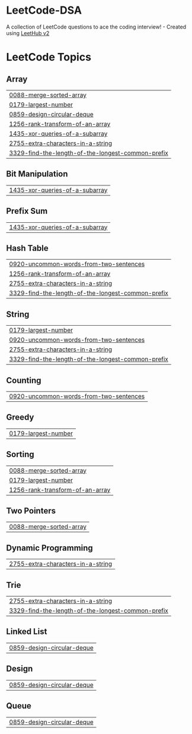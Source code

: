# LeetCode-DSA
A collection of LeetCode questions to ace the coding interview! - Created using [LeetHub v2](https://github.com/arunbhardwaj/LeetHub-2.0)

<!---LeetCode Topics Start-->
# LeetCode Topics
## Array
|  |
| ------- |
| [0088-merge-sorted-array](https://github.com/Ankit-Kharb/LeetCode-DSA/tree/master/0088-merge-sorted-array) |
| [0179-largest-number](https://github.com/Ankit-Kharb/LeetCode-DSA/tree/master/0179-largest-number) |
| [0859-design-circular-deque](https://github.com/Ankit-Kharb/LeetCode-DSA/tree/master/0859-design-circular-deque) |
| [1256-rank-transform-of-an-array](https://github.com/Ankit-Kharb/LeetCode-DSA/tree/master/1256-rank-transform-of-an-array) |
| [1435-xor-queries-of-a-subarray](https://github.com/Ankit-Kharb/LeetCode-DSA/tree/master/1435-xor-queries-of-a-subarray) |
| [2755-extra-characters-in-a-string](https://github.com/Ankit-Kharb/LeetCode-DSA/tree/master/2755-extra-characters-in-a-string) |
| [3329-find-the-length-of-the-longest-common-prefix](https://github.com/Ankit-Kharb/LeetCode-DSA/tree/master/3329-find-the-length-of-the-longest-common-prefix) |
## Bit Manipulation
|  |
| ------- |
| [1435-xor-queries-of-a-subarray](https://github.com/Ankit-Kharb/LeetCode-DSA/tree/master/1435-xor-queries-of-a-subarray) |
## Prefix Sum
|  |
| ------- |
| [1435-xor-queries-of-a-subarray](https://github.com/Ankit-Kharb/LeetCode-DSA/tree/master/1435-xor-queries-of-a-subarray) |
## Hash Table
|  |
| ------- |
| [0920-uncommon-words-from-two-sentences](https://github.com/Ankit-Kharb/LeetCode-DSA/tree/master/0920-uncommon-words-from-two-sentences) |
| [1256-rank-transform-of-an-array](https://github.com/Ankit-Kharb/LeetCode-DSA/tree/master/1256-rank-transform-of-an-array) |
| [2755-extra-characters-in-a-string](https://github.com/Ankit-Kharb/LeetCode-DSA/tree/master/2755-extra-characters-in-a-string) |
| [3329-find-the-length-of-the-longest-common-prefix](https://github.com/Ankit-Kharb/LeetCode-DSA/tree/master/3329-find-the-length-of-the-longest-common-prefix) |
## String
|  |
| ------- |
| [0179-largest-number](https://github.com/Ankit-Kharb/LeetCode-DSA/tree/master/0179-largest-number) |
| [0920-uncommon-words-from-two-sentences](https://github.com/Ankit-Kharb/LeetCode-DSA/tree/master/0920-uncommon-words-from-two-sentences) |
| [2755-extra-characters-in-a-string](https://github.com/Ankit-Kharb/LeetCode-DSA/tree/master/2755-extra-characters-in-a-string) |
| [3329-find-the-length-of-the-longest-common-prefix](https://github.com/Ankit-Kharb/LeetCode-DSA/tree/master/3329-find-the-length-of-the-longest-common-prefix) |
## Counting
|  |
| ------- |
| [0920-uncommon-words-from-two-sentences](https://github.com/Ankit-Kharb/LeetCode-DSA/tree/master/0920-uncommon-words-from-two-sentences) |
## Greedy
|  |
| ------- |
| [0179-largest-number](https://github.com/Ankit-Kharb/LeetCode-DSA/tree/master/0179-largest-number) |
## Sorting
|  |
| ------- |
| [0088-merge-sorted-array](https://github.com/Ankit-Kharb/LeetCode-DSA/tree/master/0088-merge-sorted-array) |
| [0179-largest-number](https://github.com/Ankit-Kharb/LeetCode-DSA/tree/master/0179-largest-number) |
| [1256-rank-transform-of-an-array](https://github.com/Ankit-Kharb/LeetCode-DSA/tree/master/1256-rank-transform-of-an-array) |
## Two Pointers
|  |
| ------- |
| [0088-merge-sorted-array](https://github.com/Ankit-Kharb/LeetCode-DSA/tree/master/0088-merge-sorted-array) |
## Dynamic Programming
|  |
| ------- |
| [2755-extra-characters-in-a-string](https://github.com/Ankit-Kharb/LeetCode-DSA/tree/master/2755-extra-characters-in-a-string) |
## Trie
|  |
| ------- |
| [2755-extra-characters-in-a-string](https://github.com/Ankit-Kharb/LeetCode-DSA/tree/master/2755-extra-characters-in-a-string) |
| [3329-find-the-length-of-the-longest-common-prefix](https://github.com/Ankit-Kharb/LeetCode-DSA/tree/master/3329-find-the-length-of-the-longest-common-prefix) |
## Linked List
|  |
| ------- |
| [0859-design-circular-deque](https://github.com/Ankit-Kharb/LeetCode-DSA/tree/master/0859-design-circular-deque) |
## Design
|  |
| ------- |
| [0859-design-circular-deque](https://github.com/Ankit-Kharb/LeetCode-DSA/tree/master/0859-design-circular-deque) |
## Queue
|  |
| ------- |
| [0859-design-circular-deque](https://github.com/Ankit-Kharb/LeetCode-DSA/tree/master/0859-design-circular-deque) |
<!---LeetCode Topics End-->